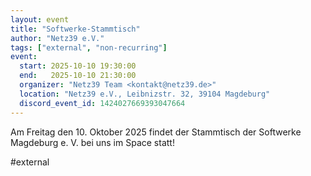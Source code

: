 ```yaml
---
layout: event
title: "Softwerke-Stammtisch"
author: "Netz39 e.V."
tags: ["external", "non-recurring"]
event:
  start: 2025-10-10 19:30:00 
  end:   2025-10-10 21:30:00 
  organizer: "Netz39 Team <kontakt@netz39.de>" 
  location: "Netz39 e.V., Leibnizstr. 32, 39104 Magdeburg"
  discord_event_id: 1424027669393047664
---
```

Am Freitag den 10. Oktober 2025 findet der Stammtisch der Softwerke Magdeburg e. V. bei uns im Space statt!

#external
<!-- event imported from discord manual changes may be overwritten -->